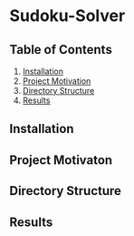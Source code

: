# Sudoku-Solver

## Table of Contents

1. [Installation](#installation)
2. [Project Motivation](#motivation)
3. [Directory Structure](#directoryStructure)
4. [Results](#results)

## Installation <a name="installation"></a>

## Project Motivaton <a name="motivation"></a>

## Directory Structure <a name="directoryStructure"></a>

## Results <a name="results"></a>
